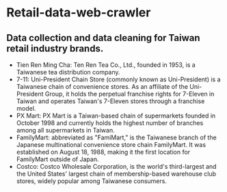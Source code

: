 # Retail-data-web-crawler
## Data collection and data cleaning for Taiwan retail industry brands.

- Tien Ren Ming Cha: Ten Ren Tea Co., Ltd., founded in 1953, is a Taiwanese tea distribution company.
- 7-11: Uni-President Chain Store (commonly known as Uni-President) is a Taiwanese chain of convenience stores. As an affiliate of the Uni-President Group, it holds the perpetual franchise rights for 7-Eleven in Taiwan and operates Taiwan's 7-Eleven stores through a franchise model.
- PX Mart: PX Mart is a Taiwan-based chain of supermarkets founded in October 1998 and currently holds the highest number of branches among all supermarkets in Taiwan.
- FamilyMart: abbreviated as "FamiMart," is the Taiwanese branch of the Japanese multinational convenience store chain FamilyMart. It was established on August 18, 1988, making it the first location for FamilyMart outside of Japan.
- Costco: Costco Wholesale Corporation, is the world's third-largest and the United States' largest chain of membership-based warehouse club stores, widely popular among Taiwanese consumers.

